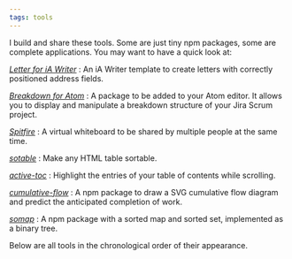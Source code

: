 ```yaml
---
tags: tools
---
```

I build and share these tools. Some are just tiny npm packages, some are complete applications. You may want to have a quick look at:

[<cite>Letter for iA Writer</cite>](/tools/ia-letter/)
: An iA Writer template to create letters with correctly positioned address fields.

[<cite>Breakdown for Atom</cite>](/tools/breakdown/)
: A package to be added to your Atom editor. It allows you to display and manipulate a breakdown structure of your Jira Scrum project.

[<cite>Spitfire</cite>](/tools/spitfire/)
: A virtual whiteboard to be shared by multiple people at the same time.

[<cite>sotable</cite>](/tools/sotable/)
: Make any HTML table sortable.

[<cite>active-toc</cite>](/tools/active-toc/)
: Highlight the entries of your table of contents while scrolling.

[<cite>cumulative-flow</cite>](/tools/cumulative-flow/)
: A npm package to draw a SVG cumulative flow diagram and predict the anticipated completion of work.

[<cite>somap</cite>](/tools/somap/)
: A npm package with a sorted map and sorted set, implemented as a binary tree.

Below are all tools in the chronological order of their appearance.
